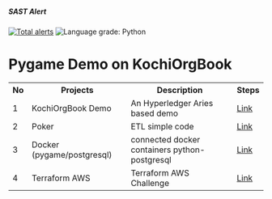 ##### SAST Alert
[![Total alerts](https://img.shields.io/lgtm/alerts/g/nirupamjm/myworks.svg?logo=lgtm&logoWidth=18)](https://lgtm.com/projects/g/nirupamjm/myworks/alerts/) ![Language grade: Python](https://img.shields.io/lgtm/grade/python/g/nirupamjm/myworks.svg?logo=lgtm&logoWidth=18)


# Pygame Demo on KochiOrgBook

<table>
<tr><th>No</th><th>Projects</th><th>Description</th><th>Steps</th></tr>
<tr><td>1</td><td>KochiOrgBook Demo</td><td>An Hyperledger Aries based demo</td><td><a href="https://github.com/nirupamjm/myworks/blob/master/KochiOrgBook_Demo/readme.md">Link</a></td></tr>
 
 
 <tr><td>2</td><td>Poker</td><td>ETL simple code </td><td><a href="">Link</a></td></tr>
 
 <tr><td>3</td><td>Docker (pygame/postgresql)</td><td>connected docker containers python-postgresql</td><td><a href="https://github.com/nirupamjm/myworks/blob/master/KochiOrgBook_Demo/readme.md">Link</a></td></tr>
 
 
  <tr><td>4</td><td>Terraform AWS</td><td>Terraform AWS Challenge</td><td><a href="https://github.com/Teenasusanvarghese/AWS/blob/master/Configuring%20RDS%20Database.md">Link</a></td></tr>

 
</table>
